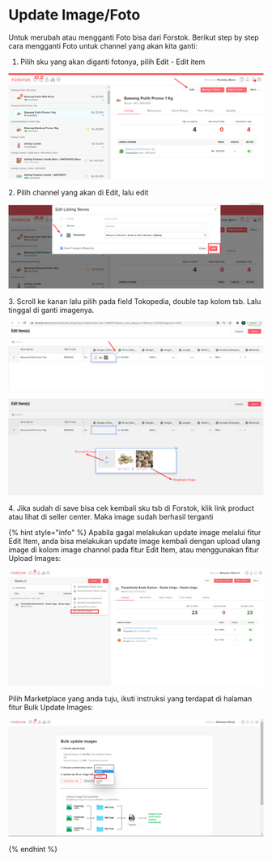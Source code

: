 # Update Image/Foto

Untuk merubah atau mengganti Foto bisa dari Forstok. Berikut step by step cara mengganti Foto untuk channel yang akan kita ganti:

1. Pilih sku yang akan diganti fotonya, pilih Edit - Edit item

![](<../../.gitbook/assets/image (443) (1) (1) (1) (1).png>)

2\. Pilih channel yang akan di Edit, lalu edit

![](<../../.gitbook/assets/image (444) (1) (1) (1).png>)

3\. Scroll ke kanan lalu pilih pada field Tokopedia, double tap kolom tsb. Lalu tinggal di ganti imagenya.

![](<../../.gitbook/assets/image (442) (1) (1).png>)

![](<../../.gitbook/assets/image (446) (1) (1) (1) (1).png>)

4\. Jika sudah di save bisa cek kembali sku tsb di Forstok, klik link product atau lihat di seller center. Maka image sudah berhasil terganti&#x20;

{% hint style="info" %}
Apabila gagal melakukan update image melalui fitur Edit Item, anda bisa  melakukan update image kembali dengan upload ulang image di kolom image channel pada fitur Edit Item, atau menggunakan fitur Upload Images:

&#x20;![](<../../.gitbook/assets/1292a04e-7574-480a-b6db-f1a018197f6b (1).jpg>)

Pilih Marketplace yang anda tuju, ikuti instruksi yang terdapat di halaman fitur Bulk Update Images:

&#x20;![](../../.gitbook/assets/c9bb93af-829f-4e7b-aba8-8e91e4fda724.jpg)


{% endhint %}
